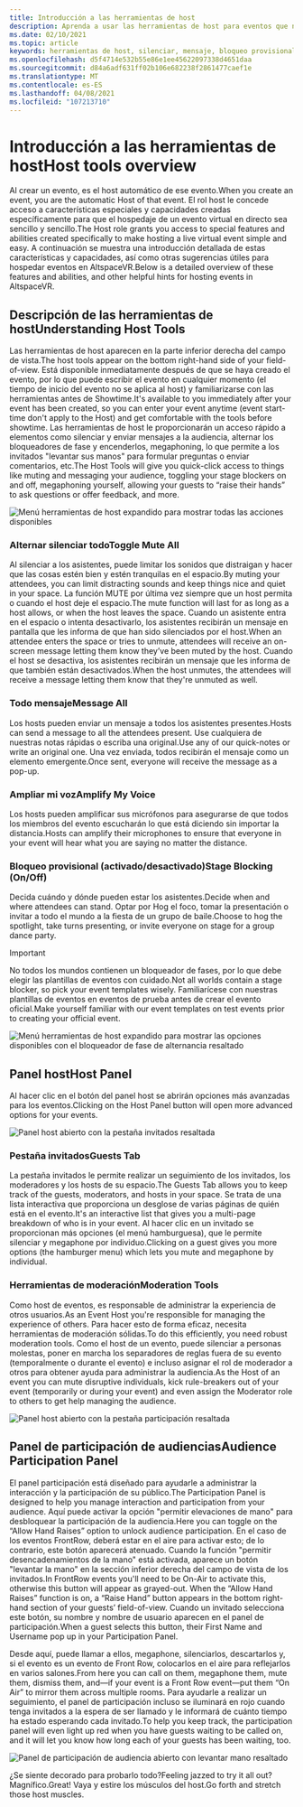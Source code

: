 ```yaml
---
title: Introducción a las herramientas de host
description: Aprenda a usar las herramientas de host para eventos que no son de FrontRow, como el silenciamiento, la mensajería y la moderación.
ms.date: 02/10/2021
ms.topic: article
keywords: herramientas de host, silenciar, mensaje, bloqueo provisional, participación de audiencias
ms.openlocfilehash: d5f4714e532b55e86e1ee45622097338d4651daa
ms.sourcegitcommit: d84a6adf631ff02b106e682238f2861477caef1e
ms.translationtype: MT
ms.contentlocale: es-ES
ms.lasthandoff: 04/08/2021
ms.locfileid: "107213710"
---
```

# <a name="host-tools-overview"></a><span data-ttu-id="5f339-104">Introducción a las herramientas de host</span><span class="sxs-lookup"><span data-stu-id="5f339-104">Host tools overview</span></span>

<span data-ttu-id="5f339-105">Al crear un evento, es el host automático de ese evento.</span><span class="sxs-lookup"><span data-stu-id="5f339-105">When you create an event, you are the automatic Host of that event.</span></span> <span data-ttu-id="5f339-106">El rol host le concede acceso a características especiales y capacidades creadas específicamente para que el hospedaje de un evento virtual en directo sea sencillo y sencillo.</span><span class="sxs-lookup"><span data-stu-id="5f339-106">The Host role grants you access to special features and abilities created specifically to make hosting a live virtual event simple and easy.</span></span> <span data-ttu-id="5f339-107">A continuación se muestra una introducción detallada de estas características y capacidades, así como otras sugerencias útiles para hospedar eventos en AltspaceVR.</span><span class="sxs-lookup"><span data-stu-id="5f339-107">Below is a detailed overview of these features and abilities, and other helpful hints for hosting events in AltspaceVR.</span></span>

## <a name="understanding-host-tools"></a><span data-ttu-id="5f339-108">Descripción de las herramientas de host</span><span class="sxs-lookup"><span data-stu-id="5f339-108">Understanding Host Tools</span></span>

<span data-ttu-id="5f339-109">Las herramientas de host aparecen en la parte inferior derecha del campo de vista.</span><span class="sxs-lookup"><span data-stu-id="5f339-109">The host tools appear on the bottom right-hand side of your field-of-view.</span></span> <span data-ttu-id="5f339-110">Está disponible inmediatamente después de que se haya creado el evento, por lo que puede escribir el evento en cualquier momento (el tiempo de inicio del evento no se aplica al host) y familiarizarse con las herramientas antes de Showtime.</span><span class="sxs-lookup"><span data-stu-id="5f339-110">It's available to you immediately after your event has been created, so you can enter your event anytime (event start-time don't apply to the Host) and get comfortable with the tools before showtime.</span></span> <span data-ttu-id="5f339-111">Las herramientas de host le proporcionarán un acceso rápido a elementos como silenciar y enviar mensajes a la audiencia, alternar los bloqueadores de fase y encenderlos, megaphoning, lo que permite a los invitados "levantar sus manos" para formular preguntas o enviar comentarios, etc.</span><span class="sxs-lookup"><span data-stu-id="5f339-111">The Host Tools will give you quick-click access to things like muting and messaging your audience, toggling your stage blockers on and off, megaphoning yourself, allowing your guests to “raise their hands” to ask questions or offer feedback, and more.</span></span>

![Menú herramientas de host expandido para mostrar todas las acciones disponibles](images/host-tools-img-01.png) 

### <a name="toggle-mute-all"></a><span data-ttu-id="5f339-113">Alternar silenciar todo</span><span class="sxs-lookup"><span data-stu-id="5f339-113">Toggle Mute All</span></span>

<span data-ttu-id="5f339-114">Al silenciar a los asistentes, puede limitar los sonidos que distraigan y hacer que las cosas estén bien y estén tranquilas en el espacio.</span><span class="sxs-lookup"><span data-stu-id="5f339-114">By muting your attendees, you can limit distracting sounds and keep things nice and quiet in your space.</span></span> <span data-ttu-id="5f339-115">La función MUTE por última vez siempre que un host permita o cuando el host deje el espacio.</span><span class="sxs-lookup"><span data-stu-id="5f339-115">The mute function will last for as long as a host allows, or when the host leaves the space.</span></span> <span data-ttu-id="5f339-116">Cuando un asistente entra en el espacio o intenta desactivarlo, los asistentes recibirán un mensaje en pantalla que les informa de que han sido silenciados por el host.</span><span class="sxs-lookup"><span data-stu-id="5f339-116">When an attendee enters the space or tries to unmute, attendees will receive an on-screen message letting them know they’ve been muted by the host.</span></span> <span data-ttu-id="5f339-117">Cuando el host se desactiva, los asistentes recibirán un mensaje que les informa de que también están desactivados.</span><span class="sxs-lookup"><span data-stu-id="5f339-117">When the host unmutes, the attendees will receive a message letting them know that they're unmuted as well.</span></span>

### <a name="message-all"></a><span data-ttu-id="5f339-118">Todo mensaje</span><span class="sxs-lookup"><span data-stu-id="5f339-118">Message All</span></span>

<span data-ttu-id="5f339-119">Los hosts pueden enviar un mensaje a todos los asistentes presentes.</span><span class="sxs-lookup"><span data-stu-id="5f339-119">Hosts can send a message to all the attendees present.</span></span> <span data-ttu-id="5f339-120">Use cualquiera de nuestras notas rápidas o escriba una original.</span><span class="sxs-lookup"><span data-stu-id="5f339-120">Use any of our quick-notes or write an original one.</span></span> <span data-ttu-id="5f339-121">Una vez enviada, todos recibirán el mensaje como un elemento emergente.</span><span class="sxs-lookup"><span data-stu-id="5f339-121">Once sent, everyone will receive the message as a pop-up.</span></span>

### <a name="amplify-my-voice"></a><span data-ttu-id="5f339-122">Ampliar mi voz</span><span class="sxs-lookup"><span data-stu-id="5f339-122">Amplify My Voice</span></span>

<span data-ttu-id="5f339-123">Los hosts pueden amplificar sus micrófonos para asegurarse de que todos los miembros del evento escucharán lo que está diciendo sin importar la distancia.</span><span class="sxs-lookup"><span data-stu-id="5f339-123">Hosts can amplify their microphones to ensure that everyone in your event will hear what you are saying no matter the distance.</span></span>

### <a name="stage-blocking-onoff"></a><span data-ttu-id="5f339-124">Bloqueo provisional (activado/desactivado)</span><span class="sxs-lookup"><span data-stu-id="5f339-124">Stage Blocking (On/Off)</span></span>

<span data-ttu-id="5f339-125">Decida cuándo y dónde pueden estar los asistentes.</span><span class="sxs-lookup"><span data-stu-id="5f339-125">Decide when and where attendees can stand.</span></span> <span data-ttu-id="5f339-126">Optar por Hog el foco, tomar la presentación o invitar a todo el mundo a la fiesta de un grupo de baile.</span><span class="sxs-lookup"><span data-stu-id="5f339-126">Choose to hog the spotlight, take turns presenting, or invite everyone on stage for a group dance party.</span></span>

> [!IMPORTANT]
> <span data-ttu-id="5f339-127">No todos los mundos contienen un bloqueador de fases, por lo que debe elegir las plantillas de eventos con cuidado.</span><span class="sxs-lookup"><span data-stu-id="5f339-127">Not all worlds contain a stage blocker, so pick your event templates wisely.</span></span> <span data-ttu-id="5f339-128">Familiarícese con nuestras plantillas de eventos en eventos de prueba antes de crear el evento oficial.</span><span class="sxs-lookup"><span data-stu-id="5f339-128">Make yourself familiar with our event templates on test events prior to creating your official event.</span></span>

![Menú herramientas de host expandido para mostrar las opciones disponibles con el bloqueador de fase de alternancia resaltado](images/host-tools-img-02.png)

## <a name="host-panel"></a><span data-ttu-id="5f339-130">Panel host</span><span class="sxs-lookup"><span data-stu-id="5f339-130">Host Panel</span></span>

<span data-ttu-id="5f339-131">Al hacer clic en el botón del panel host se abrirán opciones más avanzadas para los eventos.</span><span class="sxs-lookup"><span data-stu-id="5f339-131">Clicking on the Host Panel button will open more advanced options for your events.</span></span>

![Panel host abierto con la pestaña invitados resaltada](images/host-tools-img-03.png)

### <a name="guests-tab"></a><span data-ttu-id="5f339-133">Pestaña invitados</span><span class="sxs-lookup"><span data-stu-id="5f339-133">Guests Tab</span></span>

<span data-ttu-id="5f339-134">La pestaña invitados le permite realizar un seguimiento de los invitados, los moderadores y los hosts de su espacio.</span><span class="sxs-lookup"><span data-stu-id="5f339-134">The Guests Tab allows you to keep track of the guests, moderators, and hosts in your space.</span></span> <span data-ttu-id="5f339-135">Se trata de una lista interactiva que proporciona un desglose de varias páginas de quién está en el evento.</span><span class="sxs-lookup"><span data-stu-id="5f339-135">It's an interactive list that gives you a multi-page breakdown of who is in your event.</span></span> <span data-ttu-id="5f339-136">Al hacer clic en un invitado se proporcionan más opciones (el menú hamburguesa), que le permite silenciar y megaphone por individuo.</span><span class="sxs-lookup"><span data-stu-id="5f339-136">Clicking on a guest gives you more options (the hamburger menu) which lets you mute and megaphone by individual.</span></span>

### <a name="moderation-tools"></a><span data-ttu-id="5f339-137">Herramientas de moderación</span><span class="sxs-lookup"><span data-stu-id="5f339-137">Moderation Tools</span></span>

<span data-ttu-id="5f339-138">Como host de eventos, es responsable de administrar la experiencia de otros usuarios.</span><span class="sxs-lookup"><span data-stu-id="5f339-138">As an Event Host you're responsible for managing the experience of others.</span></span> <span data-ttu-id="5f339-139">Para hacer esto de forma eficaz, necesita herramientas de moderación sólidas.</span><span class="sxs-lookup"><span data-stu-id="5f339-139">To do this efficiently, you need robust moderation tools.</span></span> <span data-ttu-id="5f339-140">Como el host de un evento, puede silenciar a personas molestas, poner en marcha los separadores de reglas fuera de su evento (temporalmente o durante el evento) e incluso asignar el rol de moderador a otros para obtener ayuda para administrar la audiencia.</span><span class="sxs-lookup"><span data-stu-id="5f339-140">As the Host of an event you can mute disruptive individuals, kick rule-breakers out of your event (temporarily or during your event) and even assign the Moderator role to others to get help managing the audience.</span></span>

![Panel host abierto con la pestaña participación resaltada](images/host-tools-img-04.png)

## <a name="audience-participation-panel"></a><span data-ttu-id="5f339-142">Panel de participación de audiencias</span><span class="sxs-lookup"><span data-stu-id="5f339-142">Audience Participation Panel</span></span>

<span data-ttu-id="5f339-143">El panel participación está diseñado para ayudarle a administrar la interacción y la participación de su público.</span><span class="sxs-lookup"><span data-stu-id="5f339-143">The Participation Panel is designed to help you manage interaction and participation from your audience.</span></span> <span data-ttu-id="5f339-144">Aquí puede activar la opción "permitir elevaciones de mano" para desbloquear la participación de la audiencia.</span><span class="sxs-lookup"><span data-stu-id="5f339-144">Here you can toggle on the “Allow Hand Raises” option to unlock audience participation.</span></span> <span data-ttu-id="5f339-145">En el caso de los eventos FrontRow, deberá estar en el aire para activar esto; de lo contrario, este botón aparecerá atenuado. Cuando la función "permitir desencadenamientos de la mano" está activada, aparece un botón "levantar la mano" en la sección inferior derecha del campo de vista de los invitados.</span><span class="sxs-lookup"><span data-stu-id="5f339-145">In FrontRow events you'll need to be On-Air to activate this, otherwise this button will appear as grayed-out. When the “Allow Hand Raises” function is on, a “Raise Hand” button appears in the bottom right-hand section of your guests’ field-of-view.</span></span> <span data-ttu-id="5f339-146">Cuando un invitado selecciona este botón, su nombre y nombre de usuario aparecen en el panel de participación.</span><span class="sxs-lookup"><span data-stu-id="5f339-146">When a guest selects this button, their First Name and Username pop up in your Participation Panel.</span></span> 

<span data-ttu-id="5f339-147">Desde aquí, puede llamar a ellos, megaphone, silenciarlos, descartarlos y, si el evento es un evento de Front Row, colocarlos en el aire para reflejarlos en varios salones.</span><span class="sxs-lookup"><span data-stu-id="5f339-147">From here you can call on them, megaphone them, mute them, dismiss them, and—if your event is a Front Row event—put them “On Air” to mirror them across multiple rooms.</span></span> <span data-ttu-id="5f339-148">Para ayudarle a realizar un seguimiento, el panel de participación incluso se iluminará en rojo cuando tenga invitados a la espera de ser llamado y le informará de cuánto tiempo ha estado esperando cada invitado.</span><span class="sxs-lookup"><span data-stu-id="5f339-148">To help you keep track, the participation panel will even light up red when you have guests waiting to be called on, and it will let you know how long each of your guests has been waiting, too.</span></span>
 
![Panel de participación de audiencia abierto con levantar mano resaltado](images/host-tools-img-05.png)

<span data-ttu-id="5f339-150">¿Se siente decorado para probarlo todo?</span><span class="sxs-lookup"><span data-stu-id="5f339-150">Feeling jazzed to try it all out?</span></span> <span data-ttu-id="5f339-151">Magnífico.</span><span class="sxs-lookup"><span data-stu-id="5f339-151">Great!</span></span> <span data-ttu-id="5f339-152">Vaya y estire los músculos del host.</span><span class="sxs-lookup"><span data-stu-id="5f339-152">Go forth and stretch those host muscles.</span></span>